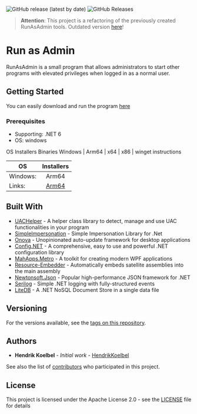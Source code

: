![GitHub release (latest by date)](https://img.shields.io/github/v/release/HendrikKoelbel/RunAsAdmin)
![GitHub Releases](https://img.shields.io/github/downloads/HendrikKoelbel/RunAsAdmin/latest/total)

> **Attention**: This project is a refactoring of the previously created RunAsAdmin tools. Outdated version [here](https://github.com/HendrikKoelbel/RunAsAdmin_Outdated)!

# Run as Admin

RunAsAdmin is a small program that allows administrators to start other programs with elevated privileges when logged in as a normal user.

## Getting Started
You can easily download and run the program [here](https://github.com/HendrikKoelbel/RunAsAdmin/releases/latest)

### Prerequisites

- Supporting: .NET 6
- OS: windows

OS	Installers	Binaries
Windows	| Arm64 | x64 | x86 | winget instructions

| OS |  Installers
|----|:-----------:
| Windows: |  Arm64 | x64 | x86
| Links: |  [Arm64](https://dotnet.microsoft.com/en-us/download/dotnet/thank-you/runtime-desktop-6.0.14-windows-arm64-installer) | [x64](https://dotnet.microsoft.com/en-us/download/dotnet/thank-you/runtime-desktop-6.0.14-windows-x64-installer) | [x86](https://dotnet.microsoft.com/en-us/download/dotnet/thank-you/runtime-desktop-6.0.14-windows-x86-installer)


## Built With

* [UACHelper](https://github.com/falahati/UACHelper) - A helper class library to detect, manage and use UAC functionalities in your program
* [SimpleImpersonation](https://github.com/mj1856/SimpleImpersonation) - Simple Impersonation Library for .Net
* [Onova](https://github.com/Tyrrrz/Onova) - Unopinionated auto-update framework for desktop applications
* [Config.NET](https://github.com/aloneguid/config) - A comprehensive, easy to use and powerful .NET configuration library
* [MahApps.Metro](https://github.com/MahApps/MahApps.Metro) - A toolkit for creating modern WPF applications
* [Resource-Embedder](https://github.com/MarcStan/resource-embedder) - Automatically embeds satellite assemblies into the main assembly
* [Newtonsoft.Json](https://github.com/JamesNK/Newtonsoft.Json) - Popular high-performance JSON framework for .NET
* [Serilog](https://github.com/serilog/serilog) - Simple .NET logging with fully-structured events
* [LiteDB](https://github.com/mbdavid/litedb) - A .NET NoSQL Document Store in a single data file

## Versioning

For the versions available, see the [tags on this repository](https://github.com/HendrikKoelbel/RunAsAdmin/tags). 

## Authors

* **Hendrik Koelbel** - *Initial work* - [HendrikKoelbel](https://github.com/HendrikKoelbel)

See also the list of [contributors](https://github.com/HendrikKoelbel/RunAsAdmin/contributors) who participated in this project.

## License

This project is licensed under the Apache License 2.0 - see the [LICENSE](LICENSE) file for details
